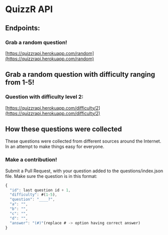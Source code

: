# QuizzR API

## Endpoints:

### Grab a random question!
[https://quizzrapi.herokuapp.com/random](https://quizzrapi.herokuapp.com/random)

## Grab a random question with difficulty ranging from 1-5!

### Question with difficulty level 2:
[https://quizzrapi.herokuapp.com/difficulty/2](https://quizzrapi.herokuapp.com/difficulty/2)

## How these questions were collected

These questions were collected from different sources around the Internet.
In an attempt to make things easy for everyone.

### Make a contribution!

Submit a Pull Request, with your question added to the questions/index.json file. Make sure the question is in this format:

```javascript
{
  "id": last question id + 1,
  "difficulty": #(1-5),
  "question": "____?",
  "a": "",
  "b": "",
  "c": "",
  "d": "",
  "answer": "(#)"(replace # -> option having correct answer)
}
```
